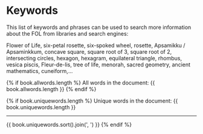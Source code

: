 # Keywords

This list of keywords and phrases can be used to search more information about the FOL from libraries and search engines:

Flower of Life, six-petal rosette, six-spoked wheel, rosette, Apsamikku / Apsaminkkum, concave square, square root of 3, square root of 2, intersecting circles, hexagon, hexagram, equilateral triangle, rhombus, vesica piscis, Fleur-de-lis, tree of life, menorah, sacred geometry, ancient mathematics, cuneiform,...

{% if book.allwords.length %}
All words in the document: {{ book.allwords.length }}
{% endif %}

{% if book.uniquewords.length %}
Unique words in the document: {{ book.uniquewords.length }}

<hr/>

{{ book.uniquewords.sort().join(', ') }}
{% endif %}
